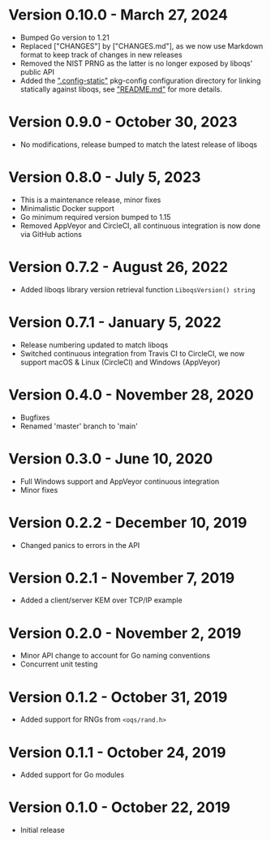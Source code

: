 # Version 0.10.0 - March 27, 2024

- Bumped Go version to 1.21
- Replaced ["CHANGES"] by ["CHANGES.md"], as we now use Markdown format to
  keep track of changes in new releases
- Removed the NIST PRNG as the latter is no longer exposed by liboqs' public
  API
- Added the
  [".config-static"](https://github.com/open-quantum-safe/liboqs-go/tree/main/.config-static)
  pkg-config configuration directory for linking statically against liboqs, see
  ["README.md"](https://github.com/open-quantum-safe/liboqs-go/blob/main/README.md)
  for more details.

# Version 0.9.0 - October 30, 2023

- No modifications, release bumped to match the latest release of liboqs

# Version 0.8.0 - July 5, 2023

- This is a maintenance release, minor fixes
- Minimalistic Docker support
- Go minimum required version bumped to 1.15
- Removed AppVeyor and CircleCI, all continuous integration is now done via
  GitHub actions

# Version 0.7.2 - August 26, 2022

- Added liboqs library version retrieval function `LiboqsVersion() string`

# Version 0.7.1 - January 5, 2022

- Release numbering updated to match liboqs
- Switched continuous integration from Travis CI to CircleCI, we now support
  macOS & Linux (CircleCI) and Windows (AppVeyor)

# Version 0.4.0 - November 28, 2020

- Bugfixes
- Renamed 'master' branch to 'main'

# Version 0.3.0 - June 10, 2020

- Full Windows support and AppVeyor continuous integration
- Minor fixes

# Version 0.2.2 - December 10, 2019

- Changed panics to errors in the API

# Version 0.2.1 - November 7, 2019

- Added a client/server KEM over TCP/IP example

# Version 0.2.0 - November 2, 2019

- Minor API change to account for Go naming conventions
- Concurrent unit testing

# Version 0.1.2 - October 31, 2019

- Added support for RNGs from `<oqs/rand.h>`

# Version 0.1.1 - October 24, 2019

- Added support for Go modules

# Version 0.1.0 - October 22, 2019

- Initial release
